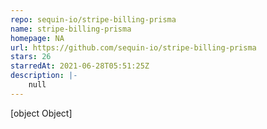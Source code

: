 ```yaml
---
repo: sequin-io/stripe-billing-prisma
name: stripe-billing-prisma
homepage: NA
url: https://github.com/sequin-io/stripe-billing-prisma
stars: 26
starredAt: 2021-06-28T05:51:25Z
description: |-
    null
---
```


[object Object]
